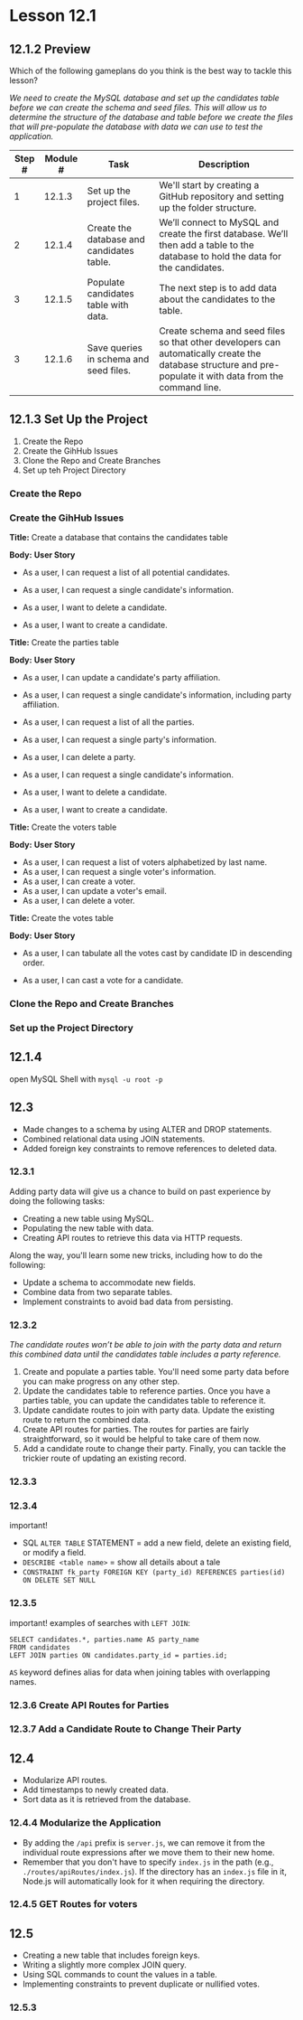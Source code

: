 # Lesson 12.1

## 12.1.2 Preview

Which of the following gameplans do you think is the best way to tackle this lesson?

_We need to create the MySQL database and set up the candidates table before we can create the schema and seed files. This will allow us to determine the structure of the database and table before we create the files that will pre-populate the database with data we can use to test the application._

| Step # | Module # | Task                                      | Description                                                                                                                                                |
| ------ | -------- | ----------------------------------------- | ---------------------------------------------------------------------------------------------------------------------------------------------------------- |
| 1      | 12.1.3   | Set up the project files.                 | We'll start by creating a GitHub repository and setting up the folder structure.                                                                           |
| 2      | 12.1.4   | Create the database and candidates table. | We’ll connect to MySQL and create the first database. We’ll then add a table to the database to hold the data for the candidates.                          |
| 3      | 12.1.5   | Populate candidates table with data.      | The next step is to add data about the candidates to the table.                                                                                            |
| 3      | 12.1.6   | Save queries in schema and seed files.    | Create schema and seed files so that other developers can automatically create the database structure and pre-populate it with data from the command line. |

## 12.1.3 Set Up the Project

1. Create the Repo
1. Create the GihHub Issues
1. Clone the Repo and Create Branches
1. Set up teh Project Directory

### Create the Repo

### Create the GihHub Issues

**Title:**
Create a database that contains the candidates table

**Body:**
**User Story**

-   As a user, I can request a list of all potential candidates.

-   As a user, I can request a single candidate's information.

-   As a user, I want to delete a candidate.

-   As a user, I want to create a candidate.

**Title:**
Create the parties table

**Body:**
**User Story**

-   As a user, I can update a candidate's party affiliation.

-   As a user, I can request a single candidate's information, including party affiliation.

-   As a user, I can request a list of all the parties.

-   As a user, I can request a single party's information.

-   As a user, I can delete a party.

-   As a user, I can request a single candidate's information.

-   As a user, I want to delete a candidate.

-   As a user, I want to create a candidate.

**Title:**
Create the voters table

**Body:**
**User Story**

-   As a user, I can request a list of voters alphabetized by last name.
-   As a user, I can request a single voter's information.
-   As a user, I can create a voter.
-   As a user, I can update a voter's email.
-   As a user, I can delete a voter.

**Title:**
Create the votes table

**Body:**
**User Story**

-   As a user, I can tabulate all the votes cast by candidate ID in descending order.

-   As a user, I can cast a vote for a candidate.

### Clone the Repo and Create Branches

### Set up the Project Directory

## 12.1.4

open MySQL Shell with `mysql -u root -p`

## 12.3

-   Made changes to a schema by using ALTER and DROP statements.
-   Combined relational data using JOIN statements.
-   Added foreign key constraints to remove references to deleted data.

### 12.3.1

Adding party data will give us a chance to build on past experience by doing the following tasks:

-   Creating a new table using MySQL.
-   Populating the new table with data.
-   Creating API routes to retrieve this data via HTTP requests.

Along the way, you'll learn some new tricks, including how to do the following:

-   Update a schema to accommodate new fields.
-   Combine data from two separate tables.
-   Implement constraints to avoid bad data from persisting.

### 12.3.2

_The candidate routes won’t be able to join with the party data and return this combined data until the candidates table includes a party reference._

1. Create and populate a parties table. You'll need some party data before you can make progress on any other step.
1. Update the candidates table to reference parties. Once you have a parties table, you can update the candidates table to reference it.
1. Update candidate routes to join with party data. Update the existing route to return the combined data.
1. Create API routes for parties. The routes for parties are fairly straightforward, so it would be helpful to take care of them now.
1. Add a candidate route to change their party. Finally, you can tackle the trickier route of updating an existing record.

### 12.3.3

### 12.3.4

important!

-   SQL `ALTER TABLE` STATEMENT = add a new field, delete an existing field, or modify a field.
-   `DESCRIBE <table name>` = show all details about a tale
-   `CONSTRAINT fk_party FOREIGN KEY (party_id) REFERENCES parties(id) ON DELETE SET NULL`

### 12.3.5

important!
examples of searches with `LEFT JOIN`:

```
SELECT candidates.*, parties.name AS party_name
FROM candidates
LEFT JOIN parties ON candidates.party_id = parties.id;
```

`AS` keyword defines alias for data when joining tables with overlapping names.

### 12.3.6 Create API Routes for Parties

### 12.3.7 Add a Candidate Route to Change Their Party

## 12.4

-   Modularize API routes.
-   Add timestamps to newly created data.
-   Sort data as it is retrieved from the database.

### 12.4.4 Modularize the Application

-   By adding the `/api` prefix is `server.js`, we can remove it from the individual route expressions after we move them to their new home.
-   Remember that you don't have to specify `index.js` in the path (e.g., `./routes/apiRoutes/index.js`). If the directory has an `index.js` file in it, Node.js will automatically look for it when requiring the directory.

### 12.4.5 GET Routes for voters

## 12.5

-   Creating a new table that includes foreign keys.
-   Writing a slightly more complex JOIN query.
-   Using SQL commands to count the values in a table.
-   Implementing constraints to prevent duplicate or nullified votes.

### 12.5.3
